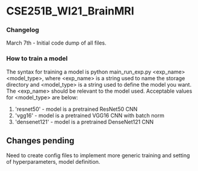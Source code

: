 # CSE251B_WI21_BrainMRI
 
### Changelog
March 7th - Initial code dump of all files.






### How to train a model
The syntax for training a model is python main_run_exp.py <exp_name> <model_type>, where <exp_name> is a string used to name the storage directory and <model_type> is a string used to define the model you want. The <exp_name> should be relevant to the model used. Acceptable values for <model_type> are below:


1. 'resnet50' - model is a pretrained ResNet50 CNN
2. 'vgg16' - model is a pretrained VGG16 CNN with batch norm
3. 'densenet121' - model is a pretrained DenseNet121 CNN

## Changes pending
Need to create config files to implement more generic training and setting of hyperparameters, model definition.